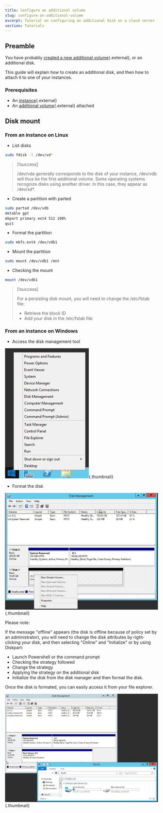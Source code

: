 ```yaml
---
title: Configure an additional volume
slug: configure-an-additional-volume
excerpt: Tutorial on configuring an additional disk on a cloud server from the Public Cloud offer
section: Tutorials
---
```



## Preamble
You have probably [created a new additional volume](https://docs.ovh.com/gb/en/public-cloud/create_and_configure_an_additional_disk_on_an_instance/){.external}, or an additional disk.

This guide will explain how to create an additional disk, and then how to attach it to one of your instances.


### Prerequisites
- An [instance](https://docs.ovh.com/gb/en/public-cloud/create_an_instance_in_your_ovh_customer_account/){.external}
- An [additional volume](https://docs.ovh.com/gb/en/public-cloud/create-an-additional-volume-and-attach-it-to-an-instance/){.external} attached


## Disk mount

### From an instance on Linux
- List disks

```bash
sudo fdisk -l /dev/vd*
```



> [!success]
>
> /dev/vda generally corresponds to the disk of your instance, /dev/vdb
> will thus be the first additional volume.
> Some operating systems recognize disks using
> another driver. In this case, they appear as /dev/sd*.
> 

- Create a partition with parted

```bash
sudo parted /dev/vdb
mktable gpt
mkpart primary ext4 512 100%
quit
```

- Format the partition

```bash
sudo mkfs.ext4 /dev/vdb1
```

- Mount the partition

```bash
sudo mount /dev/vdb1 /mnt
```

- Checking the mount

```bash
mount /dev/vdb1
```



> [!success]
>
> For a persisting disk mount, you will need to change the
> /etc/fstab file:
> - Retrieve the block ID
> - Add your disk in the /etc/fstab file:
>


### From an instance on Windows
- Access the disk management tool

![public-cloud](images/2736.png){.thumbnail}

- Format the disk

![public-cloud](images/2737.png){.thumbnail}


Please note:

If the message "offline" appears (the disk is offline because of policy set by an administrator), you will need to change the disk attributes by right-clicking your disk, and then selecting "Online" and "Initialize" or by using Diskpart:

- Launch Powershell or the command prompt
- Checking the strategy followed
- Change the strategy
- Applying the strategy on the additional disk
- Initialize the disk from the disk manager and then format the disk.

Once the disk is formated, you can easily access it from your file explorer.


![public-cloud](images/2738.png){.thumbnail}